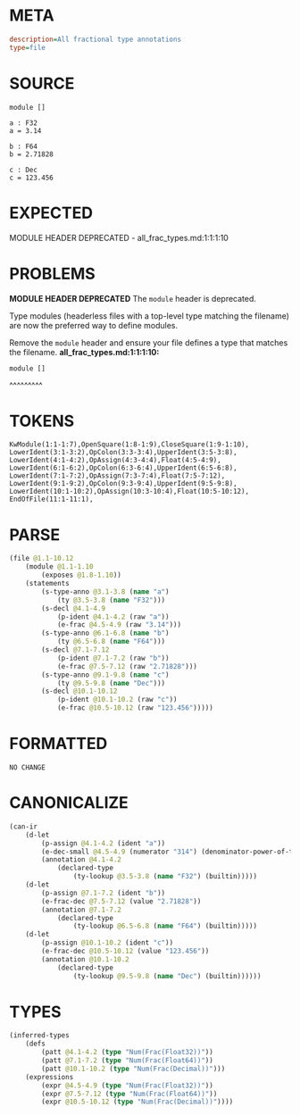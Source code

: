 # META
~~~ini
description=All fractional type annotations
type=file
~~~
# SOURCE
~~~roc
module []

a : F32
a = 3.14

b : F64
b = 2.71828

c : Dec
c = 123.456
~~~
# EXPECTED
MODULE HEADER DEPRECATED - all_frac_types.md:1:1:1:10
# PROBLEMS
**MODULE HEADER DEPRECATED**
The `module` header is deprecated.

Type modules (headerless files with a top-level type matching the filename) are now the preferred way to define modules.

Remove the `module` header and ensure your file defines a type that matches the filename.
**all_frac_types.md:1:1:1:10:**
```roc
module []
```
^^^^^^^^^


# TOKENS
~~~zig
KwModule(1:1-1:7),OpenSquare(1:8-1:9),CloseSquare(1:9-1:10),
LowerIdent(3:1-3:2),OpColon(3:3-3:4),UpperIdent(3:5-3:8),
LowerIdent(4:1-4:2),OpAssign(4:3-4:4),Float(4:5-4:9),
LowerIdent(6:1-6:2),OpColon(6:3-6:4),UpperIdent(6:5-6:8),
LowerIdent(7:1-7:2),OpAssign(7:3-7:4),Float(7:5-7:12),
LowerIdent(9:1-9:2),OpColon(9:3-9:4),UpperIdent(9:5-9:8),
LowerIdent(10:1-10:2),OpAssign(10:3-10:4),Float(10:5-10:12),
EndOfFile(11:1-11:1),
~~~
# PARSE
~~~clojure
(file @1.1-10.12
	(module @1.1-1.10
		(exposes @1.8-1.10))
	(statements
		(s-type-anno @3.1-3.8 (name "a")
			(ty @3.5-3.8 (name "F32")))
		(s-decl @4.1-4.9
			(p-ident @4.1-4.2 (raw "a"))
			(e-frac @4.5-4.9 (raw "3.14")))
		(s-type-anno @6.1-6.8 (name "b")
			(ty @6.5-6.8 (name "F64")))
		(s-decl @7.1-7.12
			(p-ident @7.1-7.2 (raw "b"))
			(e-frac @7.5-7.12 (raw "2.71828")))
		(s-type-anno @9.1-9.8 (name "c")
			(ty @9.5-9.8 (name "Dec")))
		(s-decl @10.1-10.12
			(p-ident @10.1-10.2 (raw "c"))
			(e-frac @10.5-10.12 (raw "123.456")))))
~~~
# FORMATTED
~~~roc
NO CHANGE
~~~
# CANONICALIZE
~~~clojure
(can-ir
	(d-let
		(p-assign @4.1-4.2 (ident "a"))
		(e-dec-small @4.5-4.9 (numerator "314") (denominator-power-of-ten "2") (value "3.14"))
		(annotation @4.1-4.2
			(declared-type
				(ty-lookup @3.5-3.8 (name "F32") (builtin)))))
	(d-let
		(p-assign @7.1-7.2 (ident "b"))
		(e-frac-dec @7.5-7.12 (value "2.71828"))
		(annotation @7.1-7.2
			(declared-type
				(ty-lookup @6.5-6.8 (name "F64") (builtin)))))
	(d-let
		(p-assign @10.1-10.2 (ident "c"))
		(e-frac-dec @10.5-10.12 (value "123.456"))
		(annotation @10.1-10.2
			(declared-type
				(ty-lookup @9.5-9.8 (name "Dec") (builtin))))))
~~~
# TYPES
~~~clojure
(inferred-types
	(defs
		(patt @4.1-4.2 (type "Num(Frac(Float32))"))
		(patt @7.1-7.2 (type "Num(Frac(Float64))"))
		(patt @10.1-10.2 (type "Num(Frac(Decimal))")))
	(expressions
		(expr @4.5-4.9 (type "Num(Frac(Float32))"))
		(expr @7.5-7.12 (type "Num(Frac(Float64))"))
		(expr @10.5-10.12 (type "Num(Frac(Decimal))"))))
~~~

